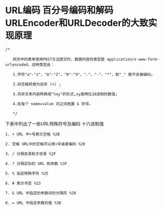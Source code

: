 # URL编码 百分号编码和解码 URLEncoder和URLDecoder的大致实现原理

```
/*

　　网页中的表单使用POST方法提交时，数据内容的类型是 application/x-www-form-urlencoded，这种类型会：

　　1.字符"a"-"z"，"A"-"Z"，"0"-"9"，"."，"-"，"*"，和"_" 都不会被编码;

　　2.将空格转换为加号 (+) ;

　　3.将非文本内容转换成"%xy"的形式,xy是两位16进制的数值;

　　4.在每个 name=value 对之间放置 & 符号。

　　*/
```

下表中列出了一些URL特殊符号及编码 十六进制值

```
1. + URL 中+号表示空格 %2B

2. 空格 URL中的空格可以用+号或者编码 %20

3. / 分隔目录和子目录 %2F

4. ? 分隔实际的 URL 和参数 %3F

5. % 指定特殊字符 %25

6. # 表示书签 %23

7. & URL 中指定的参数间的分隔符 %26

8. = URL 中指定参数的值 %3D
```